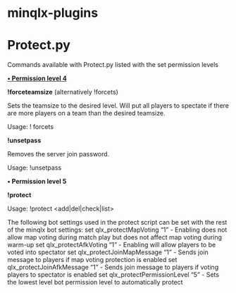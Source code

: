 # minqlx-plugins
# Protect.py

Commands available with Protect.py listed with the set permission levels

<b><u>•	Permission level 4</u></b>

<b>!forceteamsize</b> (alternatively !forcets)

Sets the teamsize to the desired level. Will put all players to spectate if there are more players on a team than the desired teamsize.

Usage: ! forcets <wanted teamsize>
   
<b>!unsetpass</b>

Removes the server join password.

Usage: !unsetpass
   
<b>•	Permission level 5</b>

<b>!protect</b>

Usage: !protect <add|del|check|list> <player id>



The following bot settings used in the protect script can be set with the rest of the minqlx bot settings:
set qlx_protectMapVoting “1” - Enabling does not allow map voting during match play but does not affect map voting during warm-up
set qlx_protectAfkVoting “1” - Enabling will allow players to be voted into spectator
set qlx_protectJoinMapMessage “1” - Sends join message to players if map voting protection is enabled
set qlx_protectJoinAfkMessage “1” - Sends join message to players if voting players to spectator is enabled
set qlx_protectPermissionLevel “5” - Sets the lowest level bot permission level to  automatically protect


